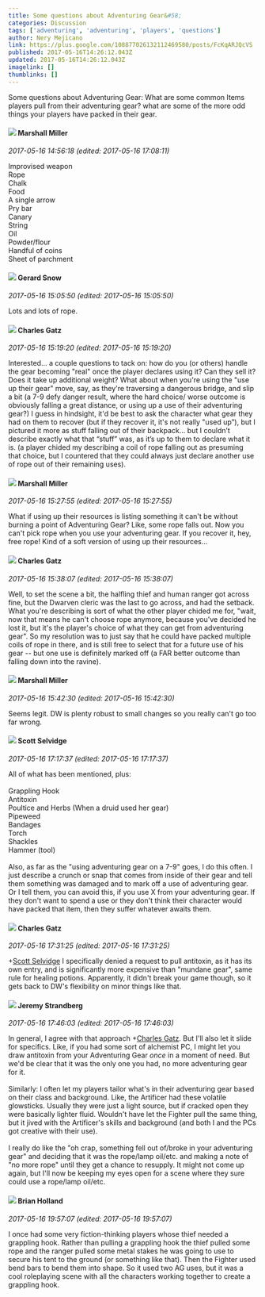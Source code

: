 ```yaml
---
title: Some questions about Adventuring Gear&#58;
categories: Discussion
tags: ['adventuring', 'adventuring', 'players', 'questions']
author: Nery Mejicano
link: https://plus.google.com/108877026132112469580/posts/FcKqARJQcVS
published: 2017-05-16T14:26:12.043Z
updated: 2017-05-16T14:26:12.043Z
imagelink: []
thumblinks: []
---
```


Some questions about Adventuring Gear: What are some common Items players pull from their adventuring gear? what are some of the more odd things your players have packed in their gear.
<div id='comment z132v5t5nx3gxzeur22rclertluigdlqw04'>
  <h4><img src='{{site.baseurl}}//images/avatars/113927217394445366066_photo.jpg'> Marshall Miller</h4>
      <p><cite>2017-05-16 14:56:18 (edited: 2017-05-16 17:08:11)</cite></p>
        <p>Improvised weapon<br />Rope<br />Chalk<br />Food <br />A single arrow<br />Pry bar<br />Canary<br />String<br />Oil<br />Powder/flour <br />Handful of coins<br />Sheet of parchment</p>
</div>
        

<div id='comment z132v5t5nx3gxzeur22rclertluigdlqw04'>
  <h4><img src='{{site.baseurl}}//images/avatars/112861727035740900905_photo.jpg'> Gerard Snow</h4>
      <p><cite>2017-05-16 15:05:50 (edited: 2017-05-16 15:05:50)</cite></p>
        <p>Lots and lots of rope.</p>
</div>
        

<div id='comment z132v5t5nx3gxzeur22rclertluigdlqw04'>
  <h4><img src='{{site.baseurl}}//images/avatars/114565208078196505939_photo.jpg'> Charles Gatz</h4>
      <p><cite>2017-05-16 15:19:20 (edited: 2017-05-16 15:19:20)</cite></p>
        <p>Interested... a couple questions to tack on: how do you (or others) handle the gear becoming &quot;real&quot; once the player declares using it? Can they sell it? Does it take up additional weight? What about when you&#39;re using the &quot;use up their gear&quot; move, say, as they&#39;re traversing a dangerous bridge, and slip a bit (a 7-9 defy danger result, where the hard choice/ worse outcome is obviously falling a great distance, or using up a use of their adventuring gear?) I guess in hindsight, it&#39;d be best to ask the character what gear they had on them to recover (but if they recover it, it&#39;s not really &quot;used up”), but I pictured it more as stuff falling out of their backpack… but I couldn’t describe exactly what that “stuff” was, as it’s up to them to declare what it is. (a player chided my describing a coil of rope falling out as presuming that choice, but I countered that they could always just declare another use of rope out of their remaining uses).</p>
</div>
        

<div id='comment z132v5t5nx3gxzeur22rclertluigdlqw04'>
  <h4><img src='{{site.baseurl}}//images/avatars/113927217394445366066_photo.jpg'> Marshall Miller</h4>
      <p><cite>2017-05-16 15:27:55 (edited: 2017-05-16 15:27:55)</cite></p>
        <p>What if using up their resources is listing something it can&#39;t be without burning a point of Adventuring Gear? Like, some rope falls out. Now you can&#39;t pick rope when you use your adventuring gear. If you recover it, hey, free rope! Kind of a soft version of using up their resources...</p>
</div>
        

<div id='comment z132v5t5nx3gxzeur22rclertluigdlqw04'>
  <h4><img src='{{site.baseurl}}//images/avatars/114565208078196505939_photo.jpg'> Charles Gatz</h4>
      <p><cite>2017-05-16 15:38:07 (edited: 2017-05-16 15:38:07)</cite></p>
        <p>Well, to set the scene a bit, the halfling thief and human ranger got across fine, but the Dwarven cleric was the last to go across, and had the setback. What you&#39;re describing is sort of what the other player chided me for, &quot;wait, now that means he can&#39;t choose rope anymore, because you&#39;ve decided he lost it, but it&#39;s the player&#39;s choice of what they can get from adventuring gear&quot;. So my resolution was to just say that he could have packed multiple coils of rope in there, and is still free to select that for a future use of his gear -- but one use is definitely marked off (a FAR better outcome than falling down into the ravine).</p>
</div>
        

<div id='comment z132v5t5nx3gxzeur22rclertluigdlqw04'>
  <h4><img src='{{site.baseurl}}//images/avatars/113927217394445366066_photo.jpg'> Marshall Miller</h4>
      <p><cite>2017-05-16 15:42:30 (edited: 2017-05-16 15:42:30)</cite></p>
        <p>Seems legit. DW is plenty robust to small changes so you really can&#39;t go too far wrong.</p>
</div>
        

<div id='comment z132v5t5nx3gxzeur22rclertluigdlqw04'>
  <h4><img src='{{site.baseurl}}//images/avatars/102860402526090415450_photo.jpg'> Scott Selvidge</h4>
      <p><cite>2017-05-16 17:17:37 (edited: 2017-05-16 17:17:37)</cite></p>
        <p>All of what has been mentioned, plus:<br /><br />Grappling Hook<br />Antitoxin<br />Poultice and Herbs (When a druid used her gear)<br />Pipeweed<br />Bandages<br />Torch<br />Shackles<br />Hammer (tool)<br /><br />Also, as far as the &quot;using adventuring gear on a 7-9&quot; goes, I do this often. I just describe a crunch or snap that comes from inside of their gear and tell them something was damaged and to mark off a use of adventuring gear. Or I tell them, you can avoid this, if you use X from your adventuring gear. If they don&#39;t want to spend a use or they don&#39;t think their character would have packed that item, then they suffer whatever awaits them.</p>
</div>
        

<div id='comment z132v5t5nx3gxzeur22rclertluigdlqw04'>
  <h4><img src='{{site.baseurl}}//images/avatars/114565208078196505939_photo.jpg'> Charles Gatz</h4>
      <p><cite>2017-05-16 17:31:25 (edited: 2017-05-16 17:31:25)</cite></p>
        <p><span class="proflinkWrapper"><span class="proflinkPrefix">+</span><a class="proflink" href="https://plus.google.com/102860402526090415450" oid="102860402526090415450">Scott Selvidge</a></span>​ I specifically denied a request to pull antitoxin, as it has its own entry, and is significantly more expensive than &quot;mundane gear&quot;, same rule for healing potions. Apparently, it didn&#39;t break your game though, so it gets back to DW&#39;s flexibility on minor things like that.</p>
</div>
        

<div id='comment z132v5t5nx3gxzeur22rclertluigdlqw04'>
  <h4><img src='{{site.baseurl}}//images/avatars/102595580176380683252_photo.jpg'> Jeremy Strandberg</h4>
      <p><cite>2017-05-16 17:46:03 (edited: 2017-05-16 17:46:03)</cite></p>
        <p>In general, I agree with that approach <span class="proflinkWrapper"><span class="proflinkPrefix">+</span><a class="proflink" href="https://plus.google.com/114565208078196505939" oid="114565208078196505939">Charles Gatz</a></span>.  But I&#39;ll also let it slide for specifics. Like, if you had some sort of alchemist PC, I might let you draw antitoxin from your Adventuring Gear <i>once</i> in a moment of need.  But we&#39;d be clear that it was the only one you had, no more adventuring gear for it.<br /><br />Similarly: I often let my players tailor what&#39;s in their adventuring gear based on their class and background.  Like, the Artificer had these volatile glowsticks. Usually they were just a light source, but if cracked open they were basically lighter fluid.  Wouldn&#39;t have let the Fighter pull the same thing, but it jived with the Artificer&#39;s skills and background (and both I and the PCs got creative with their use).<br /><br />I really do like the &quot;oh crap, something fell out of/broke in your adventuring gear&quot; and deciding that it was the rope/lamp oil/etc. and making a note of &quot;no more rope&quot; until they get a chance to resupply.  It might not come up again, but I&#39;ll now be keeping my eyes open for a scene where they sure could use a rope/lamp oil/etc.</p>
</div>
        

<div id='comment z132v5t5nx3gxzeur22rclertluigdlqw04'>
  <h4><img src='{{site.baseurl}}//images/avatars/101824580455031797035_photo.jpg'> Brian Holland</h4>
      <p><cite>2017-05-16 19:57:07 (edited: 2017-05-16 19:57:07)</cite></p>
        <p>I once had some very fiction-thinking players whose thief needed a grappling hook. Rather than pulling a grappling hook the thief pulled some rope and the ranger pulled some metal stakes he was going to use to secure his tent to the ground (or something like that). Then the Fighter used bend bars to bend them into shape. So it used two AG uses, but it was a cool roleplaying scene with all the characters working together to create a grappling hook.</p>
</div>
        